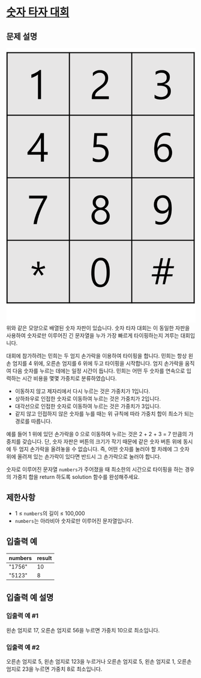 # [숫자 타자 대회](https://school.programmers.co.kr/learn/courses/30/lessons/136797)

## 문제 설명

![그림](./그림.png)
위와 같은 모양으로 배열된 숫자 자판이 있습니다. 숫자 타자 대회는 이 동일한 자판을 사용하여 숫자로만 이루어진 긴 문자열을 누가 가장 빠르게 타이핑하는지 겨루는 대회입니다.

대회에 참가하려는 민희는 두 엄지 손가락을 이용하여 타이핑을 합니다. 민희는 항상 왼손 엄지를 4 위에, 오른손 엄지를 6 위에 두고 타이핑을 시작합니다. 엄지 손가락을 움직여 다음 숫자를 누르는 데에는 일정 시간이 듭니다. 민희는 어떤 두 숫자를 연속으로 입력하는 시간 비용을 몇몇 가중치로 분류하였습니다.

- 이동하지 않고 제자리에서 다시 누르는 것은 가중치가 1입니다.
- 상하좌우로 인접한 숫자로 이동하여 누르는 것은 가중치가 2입니다.
- 대각선으로 인접한 숫자로 이동하여 누르는 것은 가중치가 3입니다.
- 같지 않고 인접하지 않은 숫자를 누를 때는 위 규칙에 따라 가중치 합이 최소가 되는 경로를 따릅니다.

예를 들어 1 위에 있던 손가락을 0 으로 이동하여 누르는 것은 2 + 2 + 3 = 7 만큼의 가중치를 갖습니다.
단, 숫자 자판은 버튼의 크기가 작기 때문에 같은 숫자 버튼 위에 동시에 두 엄지 손가락을 올려놓을 수 없습니다. 즉, 어떤 숫자를 눌러야 할 차례에 그 숫자 위에 올려져 있는 손가락이 있다면 반드시 그 손가락으로 눌러야 합니다.

숫자로 이루어진 문자열 `numbers`가 주어졌을 때 최소한의 시간으로 타이핑을 하는 경우의 가중치 합을 return 하도록 solution 함수를 완성해주세요.

## 제한사항

- 1 ≤ `numbers`의 길이 ≤ 100,000
- `numbers`는 아라비아 숫자로만 이루어진 문자열입니다.

## 입출력 예

| numbers | result |
| ------- | ------ |
| "1756"  | 10     |
| "5123"  | 8      |

## 입출력 예 설명

### 입출력 예 #1

왼손 엄지로 17, 오른손 엄지로 56을 누르면 가중치 10으로 최소입니다.

### 입출력 예 #2

오른손 엄지로 5, 왼손 엄지로 123을 누르거나 오른손 엄지로 5, 왼손 엄지로 1, 오른손 엄지로 23을 누르면 가중치 8로 최소입니다.

